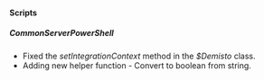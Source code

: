 
#### Scripts
##### CommonServerPowerShell
- Fixed the *setIntegrationContext* method in the *$Demisto* class.
- Adding new helper function - Convert to boolean from string.